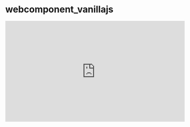 # webcomponent_vanillajs

<iframe width="560" height="315" src="https://www.youtube.com/embed/vLkPBj9ZaU0" title="YouTube video player" frameborder="0" allow="accelerometer; autoplay; clipboard-write; encrypted-media; gyroscope; picture-in-picture" allowfullscreen></iframe>
